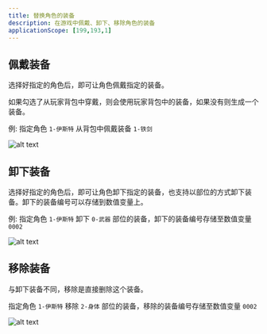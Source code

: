 ```yaml
---
title: 替换角色的装备
description: 在游戏中佩戴、卸下、移除角色的装备
applicationScope: [199,193,1]
---
```


## 佩戴装备

选择好指定的角色后，即可让角色佩戴指定的装备。

如果勾选了从玩家背包中穿戴，则会使用玩家背包中的装备，如果没有则生成一个装备。

例: 指定角色 `1-伊斯特` 从背包中佩戴装备 `1-铁剑`

![alt text](https://cdn.gcw.wiki/gcw/image/zh_hans/commands/actor/chngeactorequipment/image.png)

## 卸下装备

选择好指定的角色后，即可让角色卸下指定的装备，也支持以部位的方式卸下装备。卸下的装备编号可以存储到数值变量上。

例: 指定角色 `1-伊斯特` 卸下 `0-武器` 部位的装备，卸下的装备编号存储至数值变量 `0002`

![alt text](https://cdn.gcw.wiki/gcw/image/zh_hans/commands/actor/chngeactorequipment/image-1.png)

## 移除装备

与卸下装备不同，移除是直接删除这个装备。

指定角色 `1-伊斯特` 移除 `2-身体` 部位的装备，移除的装备编号存储至数值变量 `0002`

![alt text](https://cdn.gcw.wiki/gcw/image/zh_hans/commands/actor/chngeactorequipment/image-2.png)
